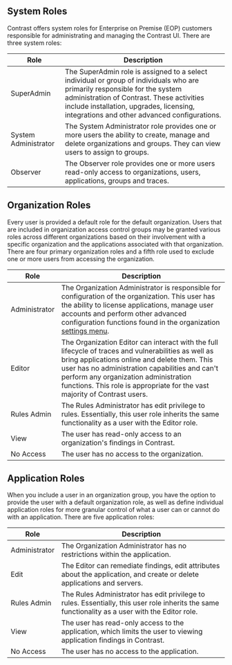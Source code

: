<!--
title: "System, Organization and Application Roles"
description: "Overview of system, organization and application roles within TeamServer"
tags: "TeamServer roles observer superadmin system"
-->

## System Roles
Contrast offers system roles for Enterprise on Premise (EOP) customers responsible for administrating and managing the Contrast UI. There are three system roles:

| Role                 | Description                                                                                                                                                                                                                                                          |
|----------------------|----------------------------------------------------------------------------------------------------------------------------------------------------------------------------------------------------------------------------------------------------------------------|
| SuperAdmin           | The SuperAdmin role is assigned to a select individual or group of individuals who are primarily responsible for the system administration of Contrast. These activities include installation, upgrades, licensing, integrations and other advanced configurations. |
| System Administrator | The System Administrator role provides one or more users the ability to create, manage and delete organizations and groups. They can view users to assign to groups.
| Observer             | The Observer role provides one or more users read-only access to organizations, users, applications, groups and traces.                                                                                                                                              |

## Organization Roles
Every user is provided a default role for the default organization. Users that are included in organization access control groups may be granted various roles across different organizations based on their involvement with a specific organization and the applications associated with that organization. There are four primary organization roles and a fifth role used to exclude one or more users from accessing the organization.

| Role                 | Description                                                                                                                                                                                                                                                          |
|----------------------|----------------------------------------------------------------------------------------------------------------------------------------------------------------------------------------------------------------------------------------------------------------------|
| Administrator | The Organization Administrator is responsible for configuration of the organization. This user has the ability to license applications, manage user accounts and perform other advanced configuration functions found in the organization [settings menu](user_tsguideui.html#overview). |
| Editor        | The Organization Editor can interact with the full lifecycle of traces and vulnerabilities as well as bring applications online and delete them. This user has no administration capabilities and can't perform any organization administration functions. This role is appropriate for the vast majority of Contrast users. |
| Rules Admin   | The Rules Administrator has edit privilege to rules. Essentially, this user role inherits the same functionality as a user with the Editor role. |
| View          | The user has read-only access to an organization's findings in Contrast. |
| No Access     | The user has no access to the organization. |


## Application Roles
When you include a user in an organization group, you have the option to provide the user with a default organization role, as well as define individual application roles for more granular control of what a user can or cannot do with an application. There are five application roles:

| Role                 | Description                                                                                                                                                                                                                                                          |
|----------------------|-----------------------------------------------------------------------------------------------------------------------------------------------------------------------------------| 
| Administrator | The Organization Administrator has no restrictions within the application. |
| Edit          | The Editor can remediate findings, edit attributes about the application, and create or delete applications and servers. |
| Rules Admin   | The Rules Administrator has edit privilege to rules. Essentially, this user role inherits the same functionality as a user with the Editor role. |
| View          | The user has read-only access to the application, which limits the user to viewing application findings in Contrast. |
| No Access     | The user has no access to the application. |

